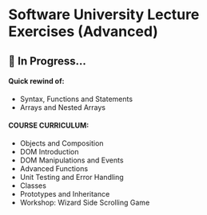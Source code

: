 # Software University Lecture Exercises (Advanced)

## 🔭 In Progress...


#### Quick rewind of:
- Syntax, Functions and Statements 
- Arrays and Nested Arrays 

#### COURSE CURRICULUM:
- Objects and Composition
- DOM Introduction
- DOM Manipulations and Events 
- Advanced Functions 
- Unit Testing and Error Handling 
- Classes
- Prototypes and Inheritance 
- Workshop: Wizard Side Scrolling Game 
